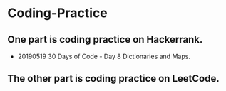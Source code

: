 # Coding-Practice
## One part is coding practice on Hackerrank. 

- 20190519 30 Days of Code - Day 8 Dictionaries and Maps.

## The other part is coding practice on LeetCode.

